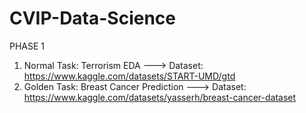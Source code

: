 # CVIP-Data-Science
PHASE 1
1) Normal Task: Terrorism EDA ---> Dataset: https://www.kaggle.com/datasets/START-UMD/gtd
2) Golden Task: Breast Cancer Prediction ---> Dataset: https://www.kaggle.com/datasets/yasserh/breast-cancer-dataset


